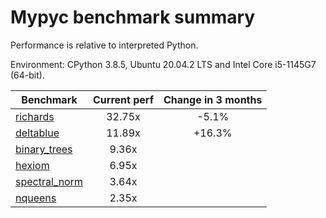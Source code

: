# Mypyc benchmark summary

Performance is relative to interpreted Python.

Environment: CPython 3.8.5, Ubuntu 20.04.2 LTS and Intel Core i5-1145G7 (64-bit).

| Benchmark | Current perf | Change in 3 months |
| --- | :---: | :---: |
| [richards](benchmarks/richards.md) | 32.75x | -5.1% |
| [deltablue](benchmarks/deltablue.md) | 11.89x | +16.3% |
| [binary_trees](benchmarks/binary_trees.md) | 9.36x |  |
| [hexiom](benchmarks/hexiom.md) | 6.95x |  |
| [spectral_norm](benchmarks/spectral_norm.md) | 3.64x |  |
| [nqueens](benchmarks/nqueens.md) | 2.35x |  |
